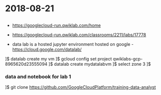 # 2018-08-21

##
* https://googlecloud-run.qwiklab.com/home

* https://googlecloud-run.qwiklab.com/classrooms/2211/labs/17778

* data lab is a hosted jupyter environment hosted on google - https://cloud.google.com/datalab/

]$ datalab create my vm
]$ gcloud config set project qwiklabs-gcp-8965620d23555094
]$ datalab create mydatalabvm
]$ select zone 3
]$ 

### data and notebook for lab 1
]$ git clone https://github.com/GoogleCloudPlatform/training-data-analyst
